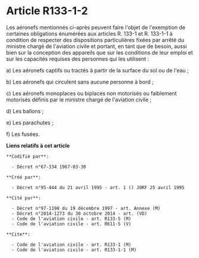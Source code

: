 # Article R133-1-2

Les aéronefs mentionnés ci-après peuvent faire l'objet de l'exemption de certaines obligations énumérées aux articles R.
133-1 et R. 133-1-1 à condition de respecter des dispositions particulières fixées par arrêté du ministre chargé de
l'aviation civile et portant, en tant que de besoin, aussi bien sur la conception des appareils que sur les conditions de
leur emploi et sur les capacités requises des personnes qui les utilisent :

a) Les aéronefs captifs ou tractés à partir de la surface du sol ou de l'eau ;

b) Les aéronefs qui circulent sans aucune personne à bord ;

c) Les aéronefs monoplaces ou biplaces non motorisés ou faiblement motorisés définis par le ministre chargé de l'aviation
civile ;

d) Les ballons ;

e) Les parachutes ;

f) Les fusées.

**Liens relatifs à cet article**

	**Codifié par**:

	  - Décret n°67-334 1967-03-30

	**Créé par**:

	  - Décret n°95-444 du 21 avril 1995 - art. 1 () JORF 25 avril 1995

	**Cité par**:

	  - Décret n°97-1198 du 19 décembre 1997 - art. Annexe (M)
	  - Décret n°2014-1273 du 30 octobre 2014 - art. (VD)
	  - Code de l'aviation civile - art. R133-5 (M)
	  - Code de l'aviation civile - art. R611-5 (V)

	**Cite**:

	  - Code de l'aviation civile - art. R133-1 (M)
	  - Code de l'aviation civile - art. R133-1-1 (M)
